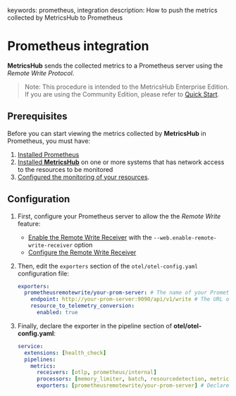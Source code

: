 keywords: prometheus, integration
description: How to push the metrics collected by MetricsHub to Prometheus

# Prometheus integration

<!-- MACRO{toc|fromDepth=1|toDepth=2|id=toc} -->

**MetricsHub** sends the collected metrics to a Prometheus server using the *Remote Write Protocol*.

<!-- ![MetricsHub pushes the collected metrics to Prometheus]()-->

> Note: This procedure is intended to the MetricsHub Enterprise Edition. If you are using the Community Edition, please refer to [Quick Start](../guides/quick-start-community-prometheus.md).

## Prerequisites

Before you can start viewing the metrics collected by **MetricsHub** in Prometheus, you must have:

1. [Installed Prometheus](../guides/quick-start-community-prometheus.md#step-2-install-prometheus)
2. [Installed **MetricsHub**](../installation/index.md) on one or more systems that has network access to the resources to be monitored
3. [Configured the monitoring of your resources](../configuration/configure-monitoring.md).

## Configuration

1. First, configure your Prometheus server to allow the the *Remote Write* feature:

   * [Enable the Remote Write Receiver](https://prometheus.io/docs/prometheus/latest/feature_flags/#remote-write-receiver) with the `--web.enable-remote-write-receiver` option
   * [Configure the Remote Write Receiver](https://prometheus.io/docs/prometheus/latest/configuration/configuration/#remote_write)

2. Then, edit the `exporters` section of the `otel/otel-config.yaml` configuration file:

    ```yaml
    exporters:
      prometheusremotewrite/your-prom-server: # The name of your Prometheus server
        endpoint: http://your-prom-server:9090/api/v1/write # The URL of your Prometheus server
        resource_to_telemetry_conversion:
          enabled: true
    ```
3. Finally, declare the exporter in the pipeline section of **otel/otel-config.yaml**:

    ```yaml
    service:
      extensions: [health_check]
      pipelines:
        metrics:
          receivers: [otlp, prometheus/internal]
          processors: [memory_limiter, batch, resourcedetection, metricstransform]
          exporters: [prometheusremotewrite/your-prom-server] # Declare your prometheus prometheusremotewrite exporter
    ```